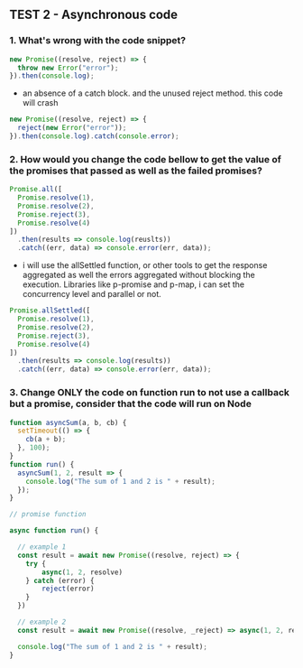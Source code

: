 ## TEST 2 - Asynchronous code

### 1. What's wrong with the code snippet?

```javascript
new Promise((resolve, reject) => {
  throw new Error("error");
}).then(console.log);
```

- an absence of a catch block. and the unused reject method. this code will crash

```javascript
new Promise((resolve, reject) => {
  reject(new Error("error"));
}).then(console.log).catch(console.error);

```


### 2. How would you change the code bellow to get the value of the promises that passed as well as the failed promises?

```javascript
Promise.all([
  Promise.resolve(1),
  Promise.resolve(2),
  Promise.reject(3),
  Promise.resolve(4)
])
  .then(results => console.log(reuslts))
  .catch((err, data) => console.error(err, data));
```


- i will use the allSettled function, or other tools to get the response aggregated as well the errors aggregated without blocking the execution. Libraries like p-promise and p-map, i can set the concurrency level and parallel or not.

```javascript
Promise.allSettled([
  Promise.resolve(1),
  Promise.resolve(2),
  Promise.reject(3),
  Promise.resolve(4)
])
  .then(results => console.log(results))
  .catch((err, data) => console.error(err, data));
```

### 3. Change ONLY the code on function run to not use a callback but a promise, consider that the code will run on Node

```javascript
function asyncSum(a, b, cb) {
  setTimeout(() => {
    cb(a + b);
  }, 100);
}
function run() {
  asyncSum(1, 2, result => {
    console.log("The sum of 1 and 2 is " + result);
  });
}

// promise function

async function run() {

  // example 1
  const result = await new Promise((resolve, reject) => {
    try {
        async(1, 2, resolve)
    } catch (error) {
        reject(error)
    }
  })

  // example 2
  const result = await new Promise((resolve, _reject) => async(1, 2, resolve))

  console.log("The sum of 1 and 2 is " + result);
}
```
